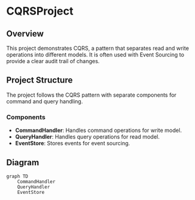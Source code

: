
# CQRSProject


## Overview

This project demonstrates CQRS, a pattern that separates read and write operations into different models. It is often used with Event Sourcing to provide a clear audit trail of changes.


## Project Structure

The project follows the CQRS pattern with separate components for command and query handling.

### Components

- **CommandHandler**: Handles command operations for write model.
- **QueryHandler**: Handles query operations for read model.
- **EventStore**: Stores events for event sourcing.


## Diagram

```mermaid
graph TD
    CommandHandler
    QueryHandler
    EventStore
```